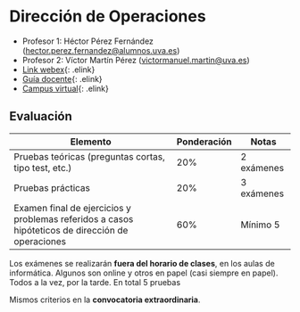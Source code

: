 # Dirección de Operaciones

- Profesor 1: Héctor Pérez Fernández (hector.perez.fernandez@alumnos.uva.es)
- Profesor 2: Víctor Martín Pérez (victormanuel.martin@uva.es)
- [Link webex](https://campusvirtual.uva.es/mod/url/view.php?id=1003555){: .elink}
- [Guía docente](https://alojamientos.uva.es/guia_docente/uploads/2020/466/45405/1/Documento.pdf){: .elink}
- [Campus virtual](https://campusvirtual.uva.es/course/view.php?id=31852){: .elink}

## Evaluación

|Elemento|Ponderación|Notas|
|--|--|--|
|Pruebas teóricas (preguntas cortas, tipo test, etc.)|20%|2 exámenes|
|Pruebas prácticas|20%|3 exámenes|
|Examen final de ejercicios y problemas referidos a casos hipóteticos de dirección de operaciones|60%|Mínimo 5|

Los exámenes se realizarán **fuera del horario de clases**, en los aulas de informática. Algunos son online y otros en papel (casi siempre en papel). Todos a la vez, por la tarde. En total 5 pruebas

Mismos criterios en la **convocatoria extraordinaria**.

